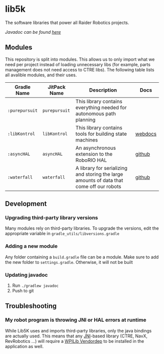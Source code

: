 # lib5k
The software libraries that power all Raider Robotics projects.

*Javadoc can be found [here](https://frc5024.github.io/lib5k)*

## Modules

This repository is split into modules. This allows us to only import what we need per project instead of loading unnecessary libs (for example, parts management does not need access to CTRE libs). The following table lists all avalible modules, and their uses.

| Gradle Name    | JitPack Name  | Description                                                                              | Docs                                                               |
|----------------|---------------|------------------------------------------------------------------------------------------|--------------------------------------------------------------------|
| `:purepursuit` | `purepursuit` | This library contains everything needed for autonomous path planning                     |                                                                    |
| `:libKontrol`  | `libKontrol`  | This library contains tools for building state machines                                  | [webdocs](https://cs.5024.ca/webdocs/docs/tutorials/statemachines) |
| `:asyncHAL`    | `asyncHAL`    | An asynchronous extension to the RoboRIO HAL                                             | [github](asyncHAL/README.md)                                       |
| `:waterfall`   | `waterfall`   | A library for serializing and storing the large amounts of data that come off our robots | [github](waterfall/README.md)                                      |

## Development

### Upgrading third-party library versions
Many modules rely on third-party libraries. To upgrade the versions, edit the appropriate variable in `gradle_utils/libversions.gradle`

### Adding a new module
Any folder containing a `build.gradle` file can be a module. Make sure to add the new folder to `settings.gradle`. Otherwise, it will not be built

### Updating javadoc

 1. Run `./gradlew javadoc`
 2. Push to git

## Troubleshooting

### My robot program is throwing JNI or HAL errors at runtime
While Lib5K uses and imports third-party libraries, only the java bindings are actually used. This means that any [JNI](https://en.wikipedia.org/wiki/Java_Native_Interface)-based library (CTRE, NavX, RevRobotics ...) will require a [WPILib Vendordep](https://docs.wpilib.org/en/stable/docs/software/wpilib-overview/3rd-party-libraries.html?highlight=vendor) to be installed in the application as well.